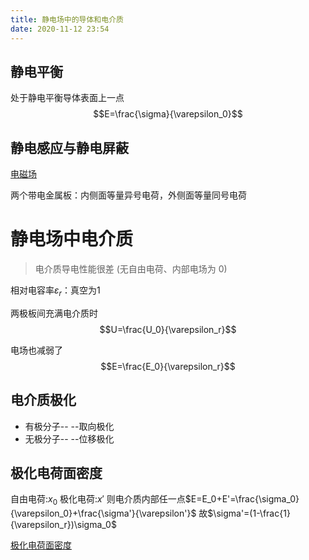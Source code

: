 ```yaml
---
title: 静电场中的导体和电介质
date: 2020-11-12 23:54
---
```

## 静电平衡
处于静电平衡导体表面上一点
$$E=\frac{\sigma}{\varepsilon_0}$$
## 静电感应与静电屏蔽

[电磁场](电磁场.md)

两个带电金属板：内侧面等量异号电荷，外侧面等量同号电荷

# 静电场中电介质
> 电介质导电性能很差
> (无自由电荷、内部电场为 0)

相对电容率$\varepsilon_r$：真空为1

两极板间充满电介质时
$$U=\frac{U_0}{\varepsilon_r}$$

电场也减弱了
$$E=\frac{E_0}{\varepsilon_r}$$
## 电介质极化
- 有极分子-- --取向极化
- 无极分子-- --位移极化
## 极化电荷面密度
自由电荷:$x_0$
极化电荷:$x'$
则电介质内部任一点$E=E_0+E'=\frac{\sigma_0}{\varepsilon_0}+\frac{\sigma'}{\varepsilon'}$
故$\sigma'=(1-\frac{1}{\varepsilon_r})\sigma_0$

[极化电荷面密度]()
